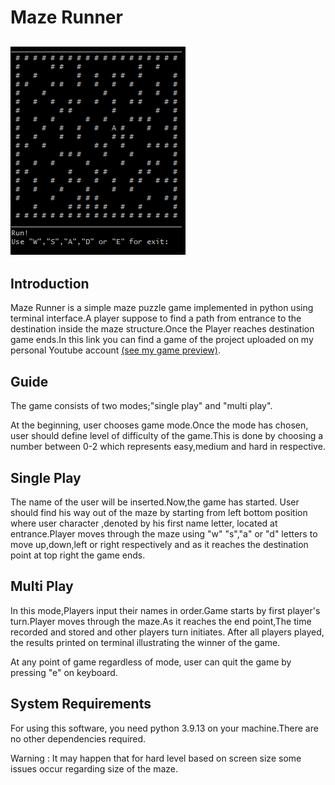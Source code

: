 
# Maze Runner
![Local Image](./maze.png)
---
## Introduction

Maze Runner is a simple maze puzzle game implemented in python using
terminal interface.A player suppose to find a path from entrance to the
destination inside the maze structure.Once the Player reaches
destination game ends.In this link you can find a game of the project
uploaded on my personal Youtube account [(see my game
preview)](https://youtu.be/eIO9C72n7Go).

## Guide

The game consists of two modes;\"single play\" and \"multi play\".

At the beginning, user chooses game mode.Once the mode has chosen, user
should define level of difficulty of the game.This is done by choosing a
number between 0-2 which represents easy,medium and hard in respective.

## Single Play

The name of the user will be inserted.Now,the game has started. User
should find his way out of the maze by starting from left bottom
position where user character ,denoted by his first name letter, located
at entrance.Player moves through the maze using \"w\" \"s\",\"a\" or
\"d\" letters to move up,down,left or right respectively and as it
reaches the destination point at top right the game ends.

## Multi Play

In this mode,Players input their names in order.Game starts by first
player's turn.Player moves through the maze.As it reaches the end
point,The time recorded and stored and other players turn initiates.
After all players played, the results printed on terminal illustrating
the winner of the game.

At any point of game regardless of mode, user can quit the game by
pressing \"e\" on keyboard.

## System Requirements

For using this software, you need python 3.9.13 on your machine.There
are no other dependencies required.

Warning : It may happen that for hard level based on screen size some
issues occur regarding size of the maze.
